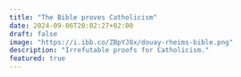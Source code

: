 ```yaml
---
title: "The Bible proves Catholicism"
date: 2024-09-06T20:02:27+02:00
draft: false
image: "https://i.ibb.co/ZBpYJ8x/douay-rheims-bible.png"
description: "Irrefutable proofs for Catholicism."
featured: true
---
```


